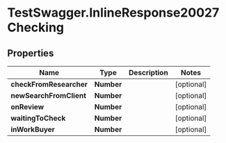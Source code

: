 # TestSwagger.InlineResponse20027Checking

## Properties

Name | Type | Description | Notes
------------ | ------------- | ------------- | -------------
**checkFromResearcher** | **Number** |  | [optional] 
**newSearchFromClient** | **Number** |  | [optional] 
**onReview** | **Number** |  | [optional] 
**waitingToCheck** | **Number** |  | [optional] 
**inWorkBuyer** | **Number** |  | [optional] 


